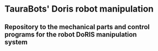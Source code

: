 # TauraBots' Doris robot manipulation

## Repository to the mechanical parts and control programs for the robot DoRIS manipulation system
